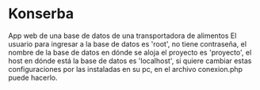 # Konserba
App web de una base de datos de una transportadora de alimentos
El usuario para ingresar a la base de datos es 'root', no tiene contraseña, el nombre de la base de datos en dónde se aloja 
el proyecto es 'proyecto', el host en dónde está la base de datos es 'localhost', si quiere cambiar estas configuraciones por
las instaladas en su pc, en el archivo conexion.php puede hacerlo.
